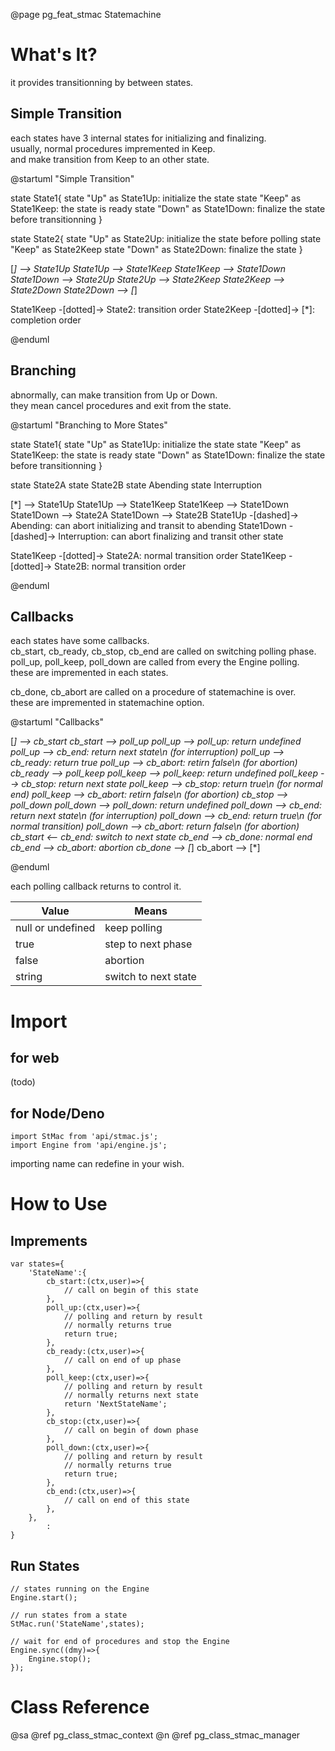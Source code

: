 ﻿@page pg_feat_stmac Statemachine

# What's It?

it provides transitionning by between states.   

## Simple Transition

each states have 3 internal states for initializing and finalizing.  
usually, normal procedures impremented in Keep.  
and make transition from Keep to an other state.  

@startuml "Simple Transition"

state State1{
	state "Up" as State1Up: initialize the state
	state "Keep" as State1Keep: the state is ready
	state "Down" as State1Down: finalize the state before transitionning
}

state State2{
	state "Up" as State2Up: initialize the state before polling
	state "Keep" as State2Keep
	state "Down" as State2Down: finalize the state
}

[*] --> State1Up
State1Up --> State1Keep
State1Keep --> State1Down
State1Down --> State2Up
State2Up --> State2Keep
State2Keep --> State2Down
State2Down --> [*]

State1Keep -[dotted]-> State2: transition order
State2Keep -[dotted]-> [*]: completion order

@enduml

## Branching

abnormally, can make transition from Up or Down.  
they mean cancel procedures and exit from the state.  

@startuml "Branching to More States"

state State1{
	state "Up" as State1Up: initialize the state
	state "Keep" as State1Keep: the state is ready
	state "Down" as State1Down: finalize the state before transitionning
}

state State2A
state State2B
state Abending
state Interruption

[*] --> State1Up
State1Up --> State1Keep
State1Keep --> State1Down
State1Down --> State2A
State1Down --> State2B
State1Up -[dashed]-> Abending: can abort initializing and transit to abending
State1Down -[dashed]-> Interruption: can abort finalizing and transit other state

State1Keep -[dotted]-> State2A: normal transition order
State1Keep -[dotted]-> State2B: normal transition order

@enduml

## Callbacks

each states have some callbacks.  
cb_start, cb_ready, cb_stop, cb_end are called on switching polling phase.  
poll_up, poll_keep, poll_down are called from every the Engine polling.  
these are impremented in each states.  

cb_done, cb_abort are called on a procedure of statemachine is over.  
these are impremented in statemachine option.  

@startuml "Callbacks"

[*] --> cb_start
cb_start --> poll_up
poll_up --> poll_up: return undefined
poll_up --> cb_end: return next state\n (for interruption)
poll_up --> cb_ready: return true
poll_up --> cb_abort: retirn false\n (for abortion)
cb_ready --> poll_keep
poll_keep --> poll_keep: return undefined
poll_keep --> cb_stop: return next state
poll_keep --> cb_stop: return true\n (for normal end)
poll_keep --> cb_abort: retirn false\n (for abortion)
cb_stop --> poll_down
poll_down --> poll_down: return undefined
poll_down --> cb_end: return next state\n (for interruption)
poll_down --> cb_end: return true\n (for normal transition)
poll_down --> cb_abort: return false\n (for abortion)
cb_start <-- cb_end: switch to next state
cb_end --> cb_done: normal end
cb_end --> cb_abort: abortion
cb_done --> [*]
cb_abort --> [*]

@enduml

each polling callback returns to control it.  

| Value | Means |
|---|---|
| null or undefined | keep polling |
| true | step to next phase |
| false | abortion |
| string | switch to next state |


# Import

## for web

(todo)  

## for Node/Deno

```
import StMac from 'api/stmac.js';
import Engine from 'api/engine.js';
```
importing name can redefine in your wish.  

# How to Use

## Imprements

```
var states={
	'StateName':{
		cb_start:(ctx,user)=>{
			// call on begin of this state
		},
		poll_up:(ctx,user)=>{
			// polling and return by result 
			// normally returns true 
			return true;
		},
		cb_ready:(ctx,user)=>{
			// call on end of up phase
		},
		poll_keep:(ctx,user)=>{
			// polling and return by result 
			// normally returns next state 
			return 'NextStateName';
		},
		cb_stop:(ctx,user)=>{
			// call on begin of down phase
		},
		poll_down:(ctx,user)=>{
			// polling and return by result 
			// normally returns true 
			return true;
		},
		cb_end:(ctx,user)=>{
			// call on end of this state
		},
	},
		:
}

```

## Run States

```
// states running on the Engine 
Engine.start();

// run states from a state 
StMac.run('StateName',states);

// wait for end of procedures and stop the Engine 
Engine.sync((dmy)=>{
	Engine.stop();
});

```

# Class Reference

@sa @ref pg_class_stmac_context @n
	@ref pg_class_stmac_manager
